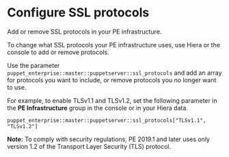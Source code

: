 # Configure SSL protocols

Add or remove SSL protocols in your PE infrastructure.

To change what SSL protocols your PE infrastructure uses, use Hiera or the console to add or remove protocols.

Use the parameter `puppet_enterprise::master::puppetserver::ssl_protocols` and add an array for protocols you want to include, or remove protocols you no longer want to use.

For example, to enable TLSv1.1 and TLSv1.2, set the following parameter in the **PE Infrastructure** group in the console or in your Hiera data.

```
puppet_enterprise::master::puppetserver::ssl_protocols["TLSv1.1", "TLSv1.2"]
```

**Note:** To comply with security regulations, PE 2019.1 and later uses only version 1.2 of the Transport Layer Security \(TLS\) protocol.

